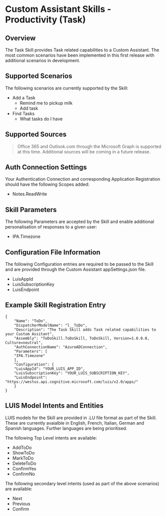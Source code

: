 # Custom Assistant Skills - Productivity (Task)

## Overview
The Task Skill provides Task related capabilities to a Custom Assistant. The most common scenarios have been implemented in this first release with additional scenarios in development.

## Supported Scenarios
The following scenarios are currently supported by the Skill:

- Add a Task
    - Remind me to pickup milk
    - Add task
- Find Tasks
    - What tasks do I have

## Supported Sources

> Office 365 and Outlook.com through the Microsoft Graph is supported at this time. Additional sources will be coming in a future release.

## Auth Connection Settings
Your Authentication Connection and corresponding Application Registration should have the following Scopes added:

- Notes.ReadWrite

## Skill Parameters
The following Parameters are accepted by the Skill and enable additional personalisation of responses to a given user:
- IPA.Timezone

## Configuration File Information
The following Configuration entries are required to be passed to the Skill and are provided through the Custom Assistant appSettings.json file.

- LuisAppId
- LuisSubscriptionKey
- LuisEndpoint

## Example Skill Registration Entry
```
{
    "Name": "ToDo",
    "DispatcherModelName": "l__ToDo",
    "Description": "The Task Skill adds Task related capabilities to your Custom Assitant",
    "Assembly": "ToDoSkill.ToDoSkill, ToDoSkill, Version=1.0.0.0, Culture=neutral",
    "AuthConnectionName": "AzureADConnection",
    "Parameters": [
    "IPA.Timezone"
    ],
    "Configuration": {
    "LuisAppId": "YOUR_LUIS_APP_ID",
    "LuisSubscriptionKey": "YOUR_LUIS_SUBSCRIPTION_KEY",
    "LuisEndpoint": "https://westus.api.cognitive.microsoft.com/luis/v2.0/apps/"
    }
}
```

## LUIS Model Intents and Entities
LUIS models for the Skill are provided in .LU file format as part of the Skill. These are currently avaialble in English, French, Italian, German and Spanish languages. Further languages are being prioritised.

The following Top Level intents are available:

- AddToDo
- ShowToDo
- MarkToDo
- DeleteToDo
- ConfirmYes
- ConfirmNo

The following secondary level intents (used as part of the above scenarios) are available:

- Next
- Previous
- Confirm